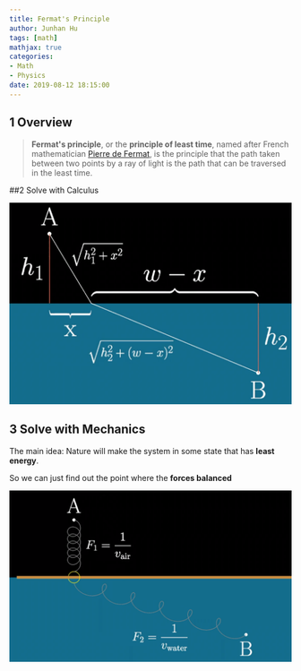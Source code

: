 ```yaml
---
title: Fermat's Principle
author: Junhan Hu
tags: [math]
mathjax: true
categories:
- Math
- Physics
date: 2019-08-12 18:15:00
---
```


## 1 Overview

> **Fermat's principle**, or the **principle of least time**, named after French mathematician [Pierre de Fermat](https://en.wikipedia.org/wiki/Pierre_de_Fermat), is the principle that the path taken between two points by a ray of light is the path that can be traversed in the least time. 

##2 Solve with Calculus

![](https://raw.githubusercontent.com/hujunhan/cloudimage/master/img/fermat-calculus.png)

## 3 Solve with Mechanics

The main idea: Nature will make the system in some state that has **least energy**.

So we can just find out the point where the **forces balanced**

![](https://raw.githubusercontent.com/hujunhan/cloudimage/master/img/fermat-mechanics.png)




